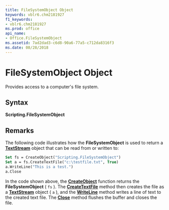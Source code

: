 ```yaml
---
title: FileSystemObject Object
keywords: vblr6.chm2181927
f1_keywords:
- vblr6.chm2181927
ms.prod: office
api_name:
- Office.FileSystemObject
ms.assetid: 7ad2dad3-c6d8-90a6-77a5-c712da8316f3
ms.date: 08/28/2018
---
```



# FileSystemObject Object

Provides access to a computer's file system.

## Syntax

**Scripting.FileSystemObject**

## Remarks

The following code illustrates how the  **FileSystemObject** is used to return a **[TextStream](textstream-object.md)** object that can be read from or written to:


```vb
Set fs = CreateObject("Scripting.FileSystemObject")
Set a = fs.CreateTextFile("c:\testfile.txt", True)
a.WriteLine("This is a test.")
a.Close
```

In the code shown above, the **[CreateObject](createobject-function.md)** function returns the **FileSystemObject** ( `fs` ). The **[CreateTextFile](createtextfile-method.md)** method then creates the file as a **[TextStream](textstream-object.md)** object ( `a` ), and the **[WriteLine](writeline-method.md)** method writes a line of text to the created text file. The **[Close](close-method-filesystemobject-object.md)** method flushes the buffer and closes the file.

